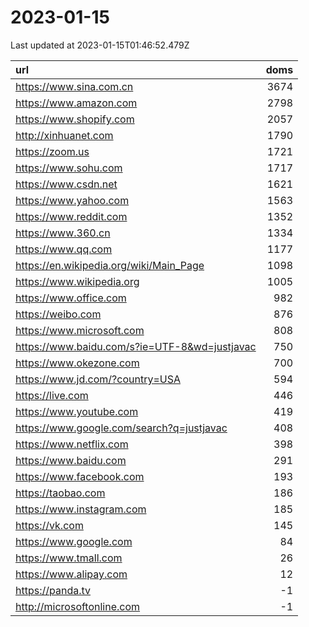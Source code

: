 # 2023-01-15

<!-- BEGIN -->
Last updated at 2023-01-15T01:46:52.479Z

url | doms
:- | -:
https://www.sina.com.cn | 3674
https://www.amazon.com | 2798
https://www.shopify.com | 2057
http://xinhuanet.com | 1790
https://zoom.us | 1721
https://www.sohu.com | 1717
https://www.csdn.net | 1621
https://www.yahoo.com | 1563
https://www.reddit.com | 1352
https://www.360.cn | 1334
https://www.qq.com | 1177
https://en.wikipedia.org/wiki/Main_Page | 1098
https://www.wikipedia.org | 1005
https://www.office.com | 982
https://weibo.com | 876
https://www.microsoft.com | 808
https://www.baidu.com/s?ie=UTF-8&wd=justjavac | 750
https://www.okezone.com | 700
https://www.jd.com/?country=USA | 594
https://live.com | 446
https://www.youtube.com | 419
https://www.google.com/search?q=justjavac | 408
https://www.netflix.com | 398
https://www.baidu.com | 291
https://www.facebook.com | 193
https://taobao.com | 186
https://www.instagram.com | 185
https://vk.com | 145
https://www.google.com | 84
https://www.tmall.com | 26
https://www.alipay.com | 12
https://panda.tv | -1
http://microsoftonline.com | -1
<!-- END -->
